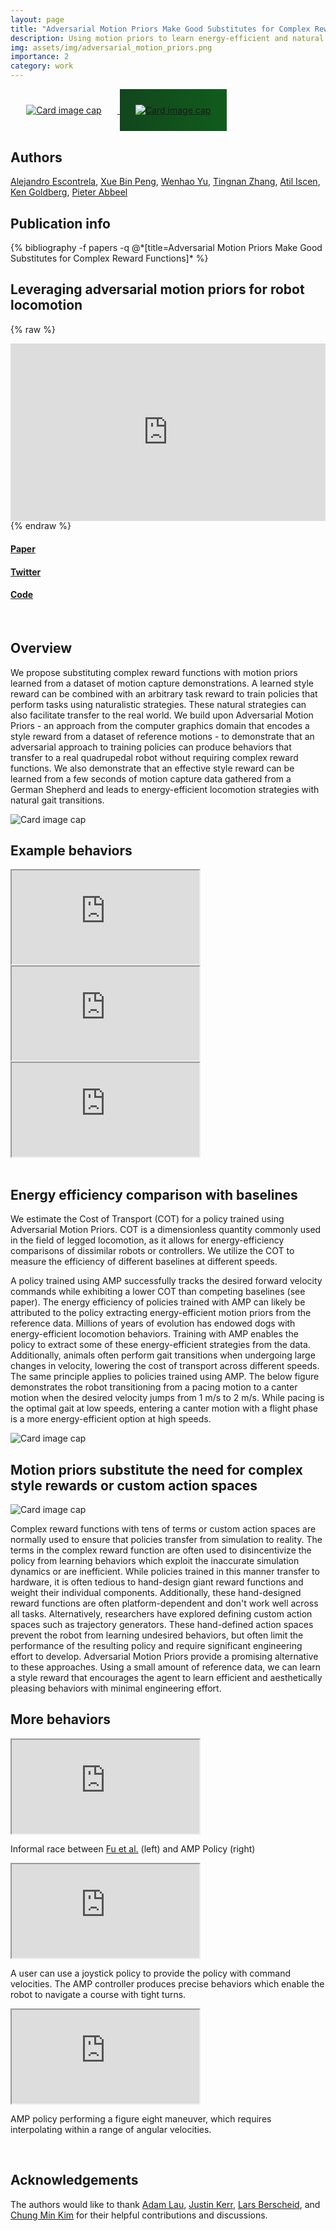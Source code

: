 ```yaml
---
layout: page
title: "Adversarial Motion Priors Make Good Substitutes for Complex Reward Functions"
description: Using motion priors to learn energy-efficient and natural robot locomotion strategies
img: assets/img/adversarial_motion_priors.png
importance: 2
category: work
---
```


<div class="row justify-content-sm-center">
    <a href="https://techcrunch.com/2022/07/21/berkeley-shows-off-accelerated-learning-that-puts-robots-on-their-feet-in-minutes/" class="col-6 col-sm-6 col-md-3 mt-3 mt-md-0">
        <img style="padding: 5% 5% 5% 5%;" class="card-img border bg-white rounded" src="/assets/img/techcrunch.png"
          alt="Card image cap"> 
    </a>
    <a href="https://www.youtube.com/watch?v=h8AUJwPdTIE&t=1s" class="col-6 col-sm-6 col-md-3 mt-3 mt-md-0">
        <img style="padding: 5% 5% 5% 5%; background: linear-gradient(90deg, rgba(18,70,29,1) 0%, rgba(16,92,28,1) 100%) !important;" class="card-img bg-white rounded" src="/assets/img/techcrunch_robotics.png"
          alt="Card image cap"> 
    </a>
</div>

## Authors
<a href="https://twitter.com/aleescontrela">Alejandro Escontrela</a>, <a href="https://xbpeng.github.io/">Xue Bin Peng</a>, <a href="https://research.google/people/107213/">Wenhao Yu</a>, <a  href="https://research.google/people/TingnanZhang/">Tingnan Zhang</a>, <a  href="https://www.linkedin.com/in/atil-iscen-32737945">Atil Iscen</a>, <a href="https://goldberg.berkeley.edu/">Ken Goldberg</a>, <a  href="https://people.eecs.berkeley.edu/~pabbeel/">Pieter Abbeel</a>

## Publication info
<div class="publications">
{% bibliography -f papers -q @*[title=Adversarial Motion Priors Make Good Substitutes for Complex Reward Functions]* %}
</div>

## Leveraging adversarial motion priors for robot locomotion

{% raw %}
<p style="position: relative; text-align: center; height: 0; padding-bottom: 56.25%; margin-bottom: 0;">
<iframe frameborder="0" style="position: absolute; top: 0; left: 0; width: 100%; height: 100%; margin-bottom: -.5em" src="https://www.youtube.com/embed/Bo88rwUQbrM?rel=0" allowfullscreen=""></iframe>
</p>
{% endraw %}


<br/>
<div class="row">
    <div class="text-center col-4 col-sm-4 mt-4 mt-md-0">
        <h4><a href="https://arxiv.org/pdf/2203.15103.pdf">Paper</a></h4>
    </div>
    <div class="text-center col-4 col-sm-4 mt-4 mt-md-0">
        <h4><a href="https://twitter.com/AleEscontrela/status/1509244950529118210?s=20&t=A6gMqJaCywunW8bj2h0qHw">Twitter</a></h4>
    </div>
    <div class="text-center col-4 col-sm-4 mt-4 mt-md-0">
        <h4><a href="https://github.com/Alescontrela/AMP_for_hardware">Code</a></h4>
    </div>
</div>

<br/>

## Overview

<div class="row">
    <div class="text col-12 col-sm-12 col-md-6 mt-4 mt-md-0">
        <p>We propose substituting complex reward functions with motion priors learned from a dataset of motion capture demonstrations. A learned style reward can be combined with an arbitrary task reward to train policies that perform tasks using naturalistic strategies. These natural strategies can also facilitate transfer to the real world. We build upon Adversarial Motion Priors - an approach from the computer graphics domain that encodes a style reward from a dataset of reference motions - to demonstrate that an adversarial approach to training policies can produce behaviors that transfer to a real quadrupedal robot without requiring complex reward functions. We also demonstrate that an effective style reward can be learned from a few seconds of motion capture data gathered from a German Shepherd and leads to energy-efficient locomotion strategies with natural gait transitions.</p>
    </div>
    <div class="text-center col-12 col-sm-12 col-md-6 mt-4 mt-md-0">
        <img class="card-img-top" src="/assets/img/amp_arch.png" alt="Card image cap">
    </div>
</div>

## Example behaviors

<div class="row">
    <div class="text col-12 col-sm-12 col-md-4">
      <div class="embed-responsive embed-responsive-1by1">
        <iframe class="embed-responsive-item" src="https://www.youtube.com/embed/lhji1NY1-d4" title="YouTube video player"  allow="accelerometer; autoplay; clipboard-write; encrypted-media; gyroscope; picture-in-picture" allowfullscreen></iframe>
      </div>
    </div>
    <div class="text col-12 col-sm-12 col-md-4">
      <div class="embed-responsive embed-responsive-1by1">
        <iframe class="embed-responsive-item" src="https://www.youtube.com/embed/oJm77Gz5PR8" title="YouTube video player"  allow="accelerometer; autoplay; clipboard-write; encrypted-media; gyroscope; picture-in-picture" allowfullscreen></iframe>
      </div>
    </div>
    <div class="text col-12 col-sm-12 col-md-4">
      <div class="embed-responsive embed-responsive-1by1">
        <iframe class="embed-responsive-item" src="https://www.youtube.com/embed/PRcNXRMhVWs" title="YouTube video player"  allow="accelerometer; autoplay; clipboard-write; encrypted-media; gyroscope; picture-in-picture" allowfullscreen></iframe>
      </div>
    </div>
</div>

<br/>

## Energy efficiency comparison with baselines
<div class="row">
    <div class="text col-12">
        <p>
        We estimate the Cost of Transport (COT) for a policy trained using Adversarial Motion Priors. COT is a dimensionless quantity commonly used in the field of legged locomotion, as it allows for energy-efficiency comparisons of dissimilar robots or controllers. We utilize the COT to measure the efficiency of different baselines at different speeds.
        </p> 
        <p>
        A policy trained using AMP successfully tracks the desired forward velocity commands while exhibiting a lower COT than competing baselines (see paper). The energy efficiency of policies trained with AMP can likely be attributed to the policy extracting energy-efficient motion priors from the reference data. Millions of years of evolution has endowed dogs with energy-efficient locomotion behaviors. Training with AMP enables the policy to extract some of these energy-efficient strategies from the data. Additionally, animals often perform gait transitions when undergoing large changes in velocity, lowering the cost of transport across different speeds. The same principle applies to policies trained using AMP. The below figure demonstrates the robot transitioning from a pacing motion to a canter motion when the desired velocity jumps from 1 m/s to 2 m/s. While pacing is the optimal gait at low speeds, entering a canter motion with a flight phase is a more energy-efficient option at high speeds.
        </p>
    </div>
    <div class="text col-12">
        <img class="card-img-top" src="/assets/img/cot_diagram.png" alt="Card image cap">
    </div>
</div>

## Motion priors substitute the need for complex style rewards or custom action spaces

<div class="row">
    <div class="text-center col-12 col-sm-12 col-md-5 mt-4 mt-md-0">
        <img class="card-img-top" src="/assets/img/amp_csr_or_cas.png" alt="Card image cap">
    </div>
    <div class="text col-12 col-sm-12 col-md-7 mt-4 mt-md-0">
        <p>Complex reward functions with tens of terms or custom action spaces are normally used to ensure that policies transfer from simulation to reality. The terms in the complex reward function are often used to disincentivize the policy from learning behaviors which exploit the inaccurate simulation dynamics or are inefficient. While policies trained in this manner transfer to hardware, it is often tedious to hand-design giant reward functions and weight their individual components. Additionally, these hand-designed reward functions are often platform-dependent and don't work well across all tasks. Alternatively, researchers have explored defining custom action spaces such as trajectory generators. These hand-defined action spaces prevent the robot from learning undesired behaviors, but often limit the performance of the resulting policy and require significant engineering effort to develop. Adversarial Motion Priors provide a promising alternative to these approaches. Using a small amount of reference data, we can learn a style reward that encourages the agent to learn efficient and aesthetically pleasing behaviors with minimal engineering effort.</p>
    </div>
</div>

## More behaviors

<div class="row">
    <div class="text col-12 col-sm-12 col-md-4">
        <div class="embed-responsive embed-responsive-1by1">
        <iframe class="embed-responsive-item" src="https://www.youtube.com/embed/mPhKhn8VBgQ" title="YouTube video player"  allow="accelerometer; autoplay; clipboard-write; encrypted-media; gyroscope; picture-in-picture" allowfullscreen></iframe>
        </div>
        <div class="text-center"><p>Informal race between <a href="https://arxiv.org/pdf/2111.01674.pdf">Fu et al.</a> (left) and AMP Policy (right)</p></div>
    </div>
    <div class="text col-12 col-sm-12 col-md-4">
        <div class="embed-responsive embed-responsive-1by1">
        <iframe class="embed-responsive-item" src="https://www.youtube.com/embed/xR13j7gVYro" title="YouTube video player"  allow="accelerometer; autoplay; clipboard-write; encrypted-media; gyroscope; picture-in-picture" allowfullscreen></iframe>
        </div>
        <div class="text-center"><p>A user can use a joystick policy to provide the policy with command velocities. The AMP controller produces precise behaviors which enable the robot to navigate a course with tight turns.</p></div>
    </div>
    <div class="text col-12 col-sm-12 col-md-4">
        <div class="embed-responsive embed-responsive-1by1">
        <iframe class="embed-responsive-item" src="https://www.youtube.com/embed/hbTpjwsKZQs" title="YouTube video player"  allow="accelerometer; autoplay; clipboard-write; encrypted-media; gyroscope; picture-in-picture" allowfullscreen></iframe>
        </div>
        <div class="text-center"><p>AMP policy performing a figure eight maneuver, which requires interpolating within a range of angular velocities.</p></div>
    </div>
</div>

<br/>

## Acknowledgements
The authors would like to thank <a href="https://www.lauvisuals.com/">Adam Lau</a>, <a href="https://kerrj.github.io/">Justin Kerr</a>,
<a href="https://www.ipr.kit.edu/english/staff_2970.php">Lars Berscheid</a>, and <a href="https://twitter.com/chungminkim?lang=en">Chung Min Kim</a> for their helpful contributions and discussions.
